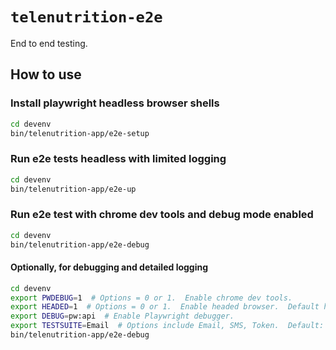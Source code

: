 # `telenutrition-e2e`

End to end testing.

## How to use

### Install playwright headless browser shells

```bash
cd devenv
bin/telenutrition-app/e2e-setup
```

### Run e2e tests headless with limited logging

```bash
cd devenv
bin/telenutrition-app/e2e-up
```

### Run e2e test with chrome dev tools and debug mode enabled

```bash
cd devenv
bin/telenutrition-app/e2e-debug
```

#### Optionally, for debugging and detailed logging

```bash
cd devenv
export PWDEBUG=1  # Options = 0 or 1.  Enable chrome dev tools.
export HEADED=1  # Options = 0 or 1.  Enable headed browser.  Default headless.
export DEBUG=pw:api  # Enable Playwright debugger.
export TESTSUITE=Email  # Options include Email, SMS, Token.  Default: Email.
bin/telenutrition-app/e2e-debug
```
